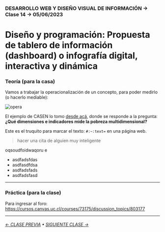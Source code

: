 ### DESARROLLO WEB Y DISEÑO VISUAL DE INFORMACIÓN → Clase 14 → 05/06/2023

# Diseño y programación: Propuesta de tablero de información (dashboard) o infografía digital, interactiva y dinámica

### Teoría (para la casa)

Vamos a trabajar la operacionalización de un concepto, para poder medirlo (o hacerlo mediable):

![opera](https://github.com/profesorfaco/dno097-2024/assets/7999767/96f5bceb-5e9a-4603-8370-731071342139)

El ejemplo de CASEN lo tomo [desde acá](https://observatorio.ministeriodesarrollosocial.gob.cl/preguntas-frecuentes), donde se responde a la pregunta: **¿Qué dimensiones e indicadores mide la pobreza multidimensional?**

Este es el truquito para marcar el texto: `#:~:text=` en una página web.

> hacer una cita de alguien muy inteligente

oqsoudfoidwaqoru e
- asdfadsfdas
- asdfasdfdsa
- asdfadsfads
- asdfadsfasd

- - - - - - - - - - - - - - 

### Práctica (para la clase)

Para ingresar al foro: https://cursos.canvas.uc.cl/courses/73175/discussion_topics/803177

- - - - - - - 

###### [← CLASE PREVIA](https://github.com/profesorfaco/dno097-2024/tree/main/clase-13) • [SIGUIENTE CLASE →](https://github.com/profesorfaco/dno097-2024/tree/main/clase-15)
